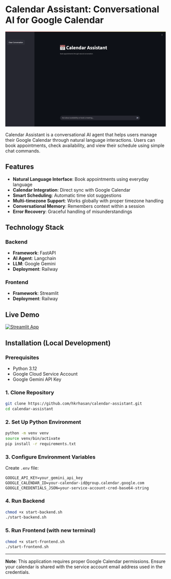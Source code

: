 # Calendar Assistant: Conversational AI for Google Calendar

![Calendar Assistant Demo](demo.png)

Calendar Assistant is a conversational AI agent that helps users manage their Google Calendar through natural language interactions. Users can book appointments, check availability, and view their schedule using simple chat commands.

## Features

- **Natural Language Interface**: Book appointments using everyday language
- **Calendar Integration**: Direct sync with Google Calendar
- **Smart Scheduling**: Automatic time slot suggestions
- **Multi-timezone Support**: Works globally with proper timezone handling
- **Conversational Memory**: Remembers context within a session
- **Error Recovery**: Graceful handling of misunderstandings

## Technology Stack

### Backend
- **Framework**: FastAPI
- **AI Agent**: Langchain
- **LLM**: Google Gemini
- **Deployment**: Railway

### Frontend
- **Framework**: Streamlit
- **Deployment**: Railway

## Live Demo

[![Streamlit App](https://static.streamlit.io/badges/streamlit_badge_black_white.svg)](https://devoted-contentment-production-8f74.up.railway.app/)

## Installation (Local Development)

### Prerequisites
- Python 3.12
- Google Cloud Service Account
- Google Gemini API Key

### 1. Clone Repository
```bash
git clone https://github.com/hkrhasan/calendar-assistant.git
cd calendar-assistant
```

### 2. Set Up Python Environment 
```bash
python -m venv venv
source venv/bin/activate
pip install -r requirements.txt
```

### 3. Configure Environment Variables
Create `.env` file:
```env
GOOGLE_API_KEY=your_gemini_api_key
GOOGLE_CALENDAR_ID=your-calendar-id@group.calendar.google.com
GOOGLE_CREDENTIALS_JSON=your-service-account-cred-base64-string
```

### 4. Run Backend
```bash
chmod +x start-backend.sh
./start-backend.sh
```

### 5. Run Frontend (with new terminal)
```bash
chmod +x start-frontend.sh
./start-frontend.sh
```

---

**Note**: This application requires proper Google Calendar permissions. Ensure your calendar is shared with the service account email address used in the credentials.